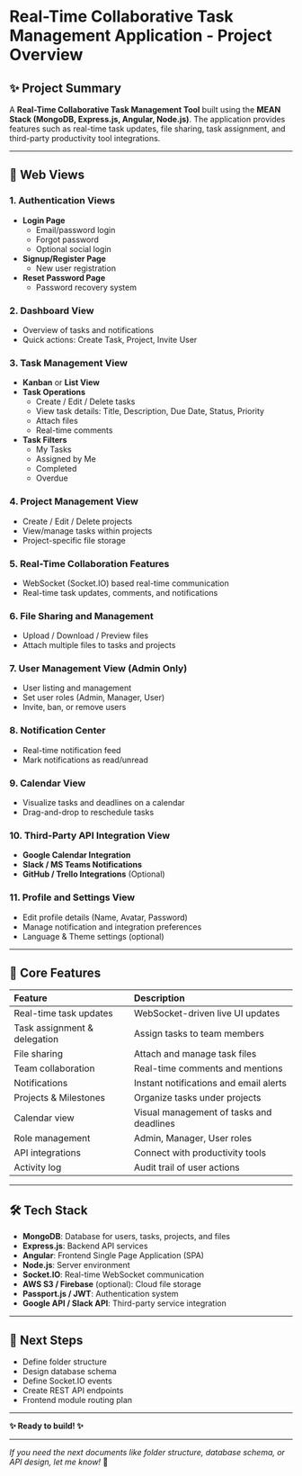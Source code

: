 # Real-Time Collaborative Task Management Application - Project Overview

## ✨ Project Summary
A **Real-Time Collaborative Task Management Tool** built using the **MEAN Stack (MongoDB, Express.js, Angular, Node.js)**. The application provides features such as real-time task updates, file sharing, task assignment, and third-party productivity tool integrations.

---

## 📅 Web Views

### 1. Authentication Views
- **Login Page**
  - Email/password login
  - Forgot password
  - Optional social login
- **Signup/Register Page**
  - New user registration
- **Reset Password Page**
  - Password recovery system

### 2. Dashboard View
- Overview of tasks and notifications
- Quick actions: Create Task, Project, Invite User

### 3. Task Management View
- **Kanban** or **List View**
- **Task Operations**
  - Create / Edit / Delete tasks
  - View task details: Title, Description, Due Date, Status, Priority
  - Attach files
  - Real-time comments
- **Task Filters**
  - My Tasks
  - Assigned by Me
  - Completed
  - Overdue

### 4. Project Management View
- Create / Edit / Delete projects
- View/manage tasks within projects
- Project-specific file storage

### 5. Real-Time Collaboration Features
- WebSocket (Socket.IO) based real-time communication
- Real-time task updates, comments, and notifications

### 6. File Sharing and Management
- Upload / Download / Preview files
- Attach multiple files to tasks and projects

### 7. User Management View (Admin Only)
- User listing and management
- Set user roles (Admin, Manager, User)
- Invite, ban, or remove users

### 8. Notification Center
- Real-time notification feed
- Mark notifications as read/unread

### 9. Calendar View
- Visualize tasks and deadlines on a calendar
- Drag-and-drop to reschedule tasks

### 10. Third-Party API Integration View
- **Google Calendar Integration**
- **Slack / MS Teams Notifications**
- **GitHub / Trello Integrations** (Optional)

### 11. Profile and Settings View
- Edit profile details (Name, Avatar, Password)
- Manage notification and integration preferences
- Language & Theme settings (optional)

---

## 🌟 Core Features

| Feature | Description |
| :--- | :--- |
| Real-time task updates | WebSocket-driven live UI updates |
| Task assignment & delegation | Assign tasks to team members |
| File sharing | Attach and manage task files |
| Team collaboration | Real-time comments and mentions |
| Notifications | Instant notifications and email alerts |
| Projects & Milestones | Organize tasks under projects |
| Calendar view | Visual management of tasks and deadlines |
| Role management | Admin, Manager, User roles |
| API integrations | Connect with productivity tools |
| Activity log | Audit trail of user actions |

---

## 🛠️ Tech Stack

- **MongoDB**: Database for users, tasks, projects, and files
- **Express.js**: Backend API services
- **Angular**: Frontend Single Page Application (SPA)
- **Node.js**: Server environment
- **Socket.IO**: Real-time WebSocket communication
- **AWS S3 / Firebase** (optional): Cloud file storage
- **Passport.js / JWT**: Authentication system
- **Google API / Slack API**: Third-party service integration

---

## 🔗 Next Steps
- Define folder structure
- Design database schema
- Define Socket.IO events
- Create REST API endpoints
- Frontend module routing plan

---

**✨ Ready to build! ✨**

---

_If you need the next documents like folder structure, database schema, or API design, let me know!_ 🚀
